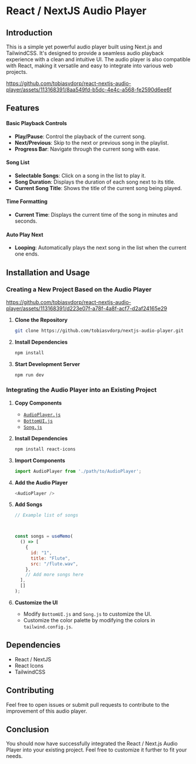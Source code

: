 # React / NextJS Audio Player

## Introduction

This is a simple yet powerful audio player built using Next.js and TailwindCSS. It's designed to provide a seamless audio playback experience with a clean and intuitive UI. The audio player is also compatible with React, making it versatile and easy to integrate into various web projects.

https://github.com/tobiasvdorp/react-nextjs-audio-player/assets/113168391/8aa549fd-b5dc-4e4c-a568-fe2590d6ee6f


## Features

#### Basic Playback Controls
- **Play/Pause**: Control the playback of the current song.
- **Next/Previous**: Skip to the next or previous song in the playlist.
- **Progress Bar**: Navigate through the current song with ease.

#### Song List
- **Selectable Songs**: Click on a song in the list to play it.
- **Song Duration**: Displays the duration of each song next to its title.
- **Current Song Title**: Shows the title of the current song being played.

#### Time Formatting
- **Current Time**: Displays the current time of the song in minutes and seconds.

#### Auto Play Next
- **Looping**: Automatically plays the next song in the list when the current one ends.

## Installation and Usage

### Creating a New Project Based on the Audio Player


https://github.com/tobiasvdorp/react-nextjs-audio-player/assets/113168391/d223e07f-a78f-4a8f-acf7-d2af24165e29


1. **Clone the Repository**
    ```bash
    git clone https://github.com/tobiasvdorp/nextjs-audio-player.git
    ```
2. **Install Dependencies**
    ```bash
    npm install
    ```
3. **Start Development Server**
    ```bash
    npm run dev
    ```

### Integrating the Audio Player into an Existing Project

1. **Copy Components**
    - [`AudioPlayer.js`](https://github.com/tobiasvdorp/nextjs-audio-player/blob/main/nextjs-audio-player/src/components/AudioPlayer.js)
    - [`BottomUI.js`](https://github.com/tobiasvdorp/nextjs-audio-player/blob/main/nextjs-audio-player/src/components/BottomUI.js)
    - [`Song.js`](https://github.com/tobiasvdorp/nextjs-audio-player/blob/main/nextjs-audio-player/src/components/Song.js)

2. **Install Dependencies**
    ```bash
    npm install react-icons
    ```

3. **Import Components**
    ```javascript
    import AudioPlayer from './path/to/AudioPlayer';
    ```

4. **Add the Audio Player**
    ```javascript
    <AudioPlayer />
    ```

5. **Add Songs**
    ```javascript
    // Example list of songs



    const songs = useMemo(
      () => [
        {
          id: "1",
          title: "Flute",
          src: "/flute.wav",
        },
        // Add more songs here
      ],
      []
    );
    ```

6. **Customize the UI**
    - Modify `BottomUI.js` and `Song.js` to customize the UI.
    - Customize the color palette by modifying the colors in `tailwind.config.js`.

## Dependencies

- React / NextJS
- React Icons
- TailwindCSS

## Contributing

Feel free to open issues or submit pull requests to contribute to the improvement of this audio player.

## Conclusion

You should now have successfully integrated the React / Next.js Audio Player into your existing project. Feel free to customize it further to fit your needs.
